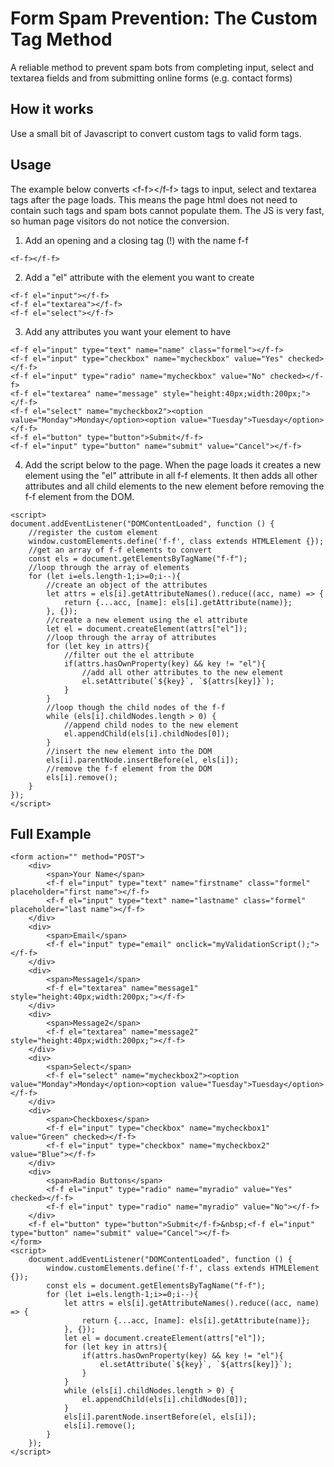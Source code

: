 # Form Spam Prevention: The Custom Tag Method

A reliable method to prevent spam bots from completing input, select and textarea fields and from submitting online forms (e.g. contact forms)

## How it works

Use a small bit of Javascript to convert custom tags to valid form tags. 

## Usage

The example below converts \<f-f>\</f-f> tags to input, select and textarea tags after the page loads. This means the page html does not need to contain such tags and spam bots cannot populate them. The JS is very fast, so human page visitors do not notice the conversion. 

1. Add an opening and a closing tag (!) with the name f-f
```
<f-f></f-f>
```
2. Add a "el" attribute with the element you want to create
```
<f-f el="input"></f-f>
<f-f el="textarea"></f-f>
<f-f el="select"></f-f>
```
3. Add any attributes you want your element to have
```
<f-f el="input" type="text" name="name" class="formel"></f-f>
<f-f el="input" type="checkbox" name="mycheckbox" value="Yes" checked></f-f>
<f-f el="input" type="radio" name="mycheckbox" value="No" checked></f-f>
<f-f el="textarea" name="message" style="height:40px;width:200px;"></f-f>
<f-f el="select" name="mycheckbox2"><option value="Monday">Monday</option><option value="Tuesday">Tuesday</option></f-f>
<f-f el="button" type="button">Submit</f-f>
<f-f el="input" type="button" name="submit" value="Cancel"></f-f>
```
4. Add the script below to the page. When the page loads it creates a new element using the "el" attribute in all f-f elements. It then adds all other attributes and all child elements to the new element before removing the f-f element from the DOM.
```
<script>
document.addEventListener("DOMContentLoaded", function () {
    //register the custom element
    window.customElements.define('f-f', class extends HTMLElement {});
    //get an array of f-f elements to convert
    const els = document.getElementsByTagName("f-f");
    //loop through the array of elements
    for (let i=els.length-1;i>=0;i--){
        //create an object of the attributes
        let attrs = els[i].getAttributeNames().reduce((acc, name) => {
            return {...acc, [name]: els[i].getAttribute(name)};
        }, {});
        //create a new element using the el attribute
        let el = document.createElement(attrs["el"]);
        //loop through the array of attributes
        for (let key in attrs){
            //filter out the el attribute
            if(attrs.hasOwnProperty(key) && key != "el"){
                //add all other attributes to the new element
                el.setAttribute(`${key}`, `${attrs[key]}`);
            }
        }
        //loop though the child nodes of the f-f
        while (els[i].childNodes.length > 0) {
            //append child nodes to the new element
            el.appendChild(els[i].childNodes[0]);
        }
        //insert the new element into the DOM
        els[i].parentNode.insertBefore(el, els[i]);
        //remove the f-f element from the DOM
        els[i].remove();
    }
});
</script>
```

## Full Example
```
<form action="" method="POST">
    <div>
        <span>Your Name</span>
        <f-f el="input" type="text" name="firstname" class="formel" placeholder="first name"></f-f>
        <f-f el="input" type="text" name="lastname" class="formel" placeholder="last name"></f-f>
    </div>
    <div>
        <span>Email</span>
        <f-f el="input" type="email" onclick="myValidationScript();"></f-f>
    </div>
    <div>
        <span>Message1</span>
        <f-f el="textarea" name="message1" style="height:40px;width:200px;"></f-f>
    </div>
    <div>
        <span>Message2</span>
        <f-f el="textarea" name="message2" style="height:40px;width:200px;"></f-f>
    </div>
    <div>
        <span>Select</span>
        <f-f el="select" name="mycheckbox2"><option value="Monday">Monday</option><option value="Tuesday">Tuesday</option></f-f>
    </div>
    <div>
        <span>Checkboxes</span>
        <f-f el="input" type="checkbox" name="mycheckbox1" value="Green" checked></f-f>
        <f-f el="input" type="checkbox" name="mycheckbox2" value="Blue"></f-f>
    </div>
    <div>
        <span>Radio Buttons</span>
        <f-f el="input" type="radio" name="myradio" value="Yes" checked></f-f>
        <f-f el="input" type="radio" name="myradio" value="No"></f-f>
    </div>
    <f-f el="button" type="button">Submit</f-f>&nbsp;<f-f el="input" type="button" name="submit" value="Cancel"></f-f>
</form>
<script>
    document.addEventListener("DOMContentLoaded", function () {
        window.customElements.define('f-f', class extends HTMLElement {});
        const els = document.getElementsByTagName("f-f");
        for (let i=els.length-1;i>=0;i--){
            let attrs = els[i].getAttributeNames().reduce((acc, name) => {
                return {...acc, [name]: els[i].getAttribute(name)};
            }, {});
            let el = document.createElement(attrs["el"]);
            for (let key in attrs){
                if(attrs.hasOwnProperty(key) && key != "el"){
                    el.setAttribute(`${key}`, `${attrs[key]}`);
                }
            }
            while (els[i].childNodes.length > 0) {
                el.appendChild(els[i].childNodes[0]);
            }
            els[i].parentNode.insertBefore(el, els[i]);
            els[i].remove();
        }
    });
</script>
```
